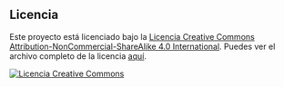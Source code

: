 ## Licencia

Este proyecto está licenciado bajo la [Licencia Creative Commons Attribution-NonCommercial-ShareAlike 4.0 International](https://creativecommons.org/licenses/by-nc-sa/4.0/). Puedes ver el archivo completo de la licencia [aquí](LICENSE).

[![Licencia Creative Commons](https://i.creativecommons.org/l/by-nc-sa/4.0/88x31.png)](https://creativecommons.org/licenses/by-nc-sa/4.0/)

